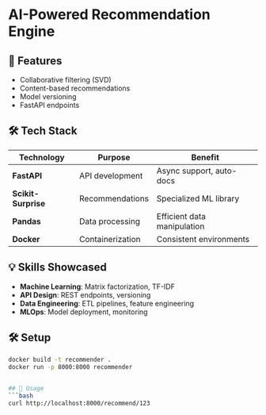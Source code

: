 # AI-Powered Recommendation Engine

## 🚀 Features
- Collaborative filtering (SVD)
- Content-based recommendations
- Model versioning
- FastAPI endpoints

## 🛠 Tech Stack
| Technology | Purpose | Benefit |
|------------|---------|---------|
| **FastAPI** | API development | Async support, auto-docs |
| **Scikit-Surprise** | Recommendations | Specialized ML library |
| **Pandas** | Data processing | Efficient data manipulation |
| **Docker** | Containerization | Consistent environments |

## 💡 Skills Showcased
- **Machine Learning**: Matrix factorization, TF-IDF
- **API Design**: REST endpoints, versioning
- **Data Engineering**: ETL pipelines, feature engineering
- **MLOps**: Model deployment, monitoring

## 🛠 Setup
```bash
docker build -t recommender .
docker run -p 8000:8000 recommender


## 📖 Usage
```bash
curl http://localhost:8000/recommend/123
